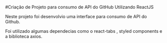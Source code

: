 #Criação de Projeto para consumo de API do GitHub Utilizando ReactJS

Neste projeto foi desenvolvio uma interface para consumo de API do Github. 

Foi utilizado algumas dependecias como o react-tabs ,
styled components e a biblioteca axios.













